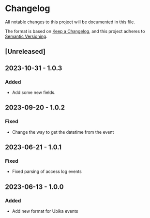 # Changelog

All notable changes to this project will be documented in this file.

The format is based on [Keep a Changelog](https://keepachangelog.com/en/1.0.0/),
and this project adheres to [Semantic Versioning](https://semver.org/spec/v2.0.0.html).

## [Unreleased]

## 2023-10-31 - 1.0.3

### Added

- Add some new fields.

## 2023-09-20 - 1.0.2

### Fixed

- Change the way to get the datetime from the event

## 2023-06-21 - 1.0.1

### Fixed

- Fixed parsing of access log events

## 2023-06-13 - 1.0.0

### Added

- Add new format for Ubika events
